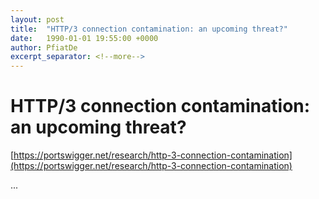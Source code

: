 ```yaml
---
layout: post
title:  "HTTP/3 connection contamination: an upcoming threat?"
date:   1990-01-01 19:55:00 +0000
author: PfiatDe
excerpt_separator: <!--more-->
---
```


# HTTP/3 connection contamination: an upcoming threat?
[https://portswigger.net/research/http-3-connection-contamination](https://portswigger.net/research/http-3-connection-contamination)

...
<!--more-->

